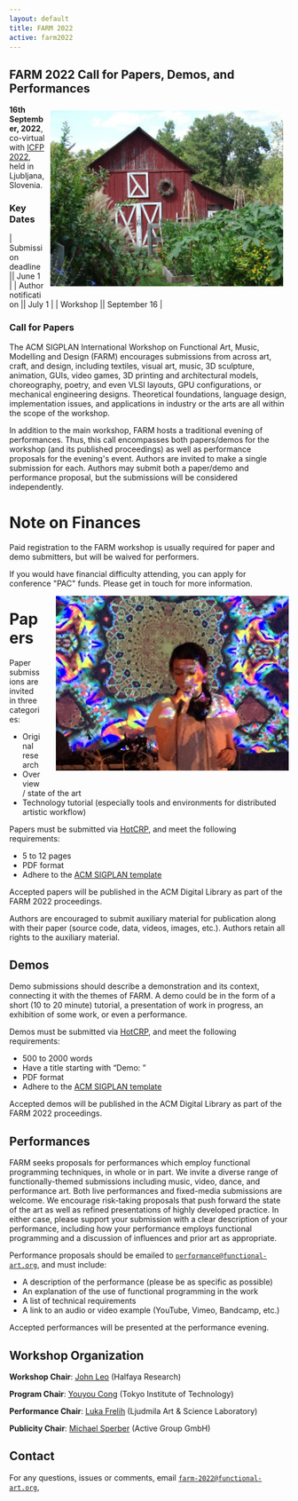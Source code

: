 ```yaml
---
layout: default
title: FARM 2022
active: farm2022
---
```


## FARM 2022 Call for Papers, Demos, and Performances

<img src="/files/farm-lambda-small.jpg" style="float: right; margin: 10px; width:30em" />

**16th September, 2022**, co-virtual with
[ICFP 2022](https://icfp21.sigplan.org/), held in Ljubljana, Slovenia.

### Key Dates

| Submission deadline        || June 1 |
| Author notification              || July 1   |
| Workshop                         || September 16 |

### Call for Papers

The ACM SIGPLAN International Workshop on Functional Art, Music,
Modelling and Design (FARM) encourages submissions from across art,
craft, and design, including textiles, visual art, music, 3D
sculpture, animation, GUIs, video games, 3D printing and architectural
models, choreography, poetry, and even VLSI layouts, GPU
configurations, or mechanical engineering designs. Theoretical
foundations, language design, implementation issues, and applications
in industry or the arts are all within the scope of the workshop.

In addition to the main workshop, FARM hosts a traditional evening of
performances. Thus, this call encompasses both papers/demos for the
workshop (and its published proceedings) as well as performance
proposals for the evening's event. Authors are invited to make a
single submission for each. Authors may submit both a paper/demo and
performance proposal, but the submissions will be considered
independently.

# Note on Finances

Paid registration to the FARM workshop is usually required for paper
and demo submitters, but will be waived for performers.

If you would have financial difficulty attending, you can apply for
conference "PAC" funds. Please get in touch for more information.

<span style="float: right; padding: 0 0 1em 2em"><img style="width: 30em" src="yulippe.jpg" /><br />

# Papers

Paper submissions are invited in three categories:

- Original research
- Overview / state of the art
- Technology tutorial (especially tools and environments for distributed artistic workflow)

Papers must be submitted via [HotCRP](https://farm22.hotcrp.com/), and
meet the following requirements:

- 5 to 12 pages
- PDF format
- Adhere to the [ACM SIGPLAN template](https://www.sigplan.org/Resources/ProceedingsFormat/)

Accepted papers will be published in the ACM Digital Library as part
of the FARM 2022 proceedings.

Authors are encouraged to submit auxiliary material for publication
along with their paper (source code, data, videos, images,
etc.). Authors retain all rights to the auxiliary material.

## Demos

Demo submissions should describe a demonstration and its context,
connecting it with the themes of FARM. A demo could be in the form of
a short (10 to 20 minute) tutorial, a presentation of work in
progress, an exhibition of some work, or even a performance.

Demos must be submitted via [HotCRP](https://farm22.hotcrp.com/), and
meet the following requirements:

- 500 to 2000 words
- Have a title starting with “Demo: ”
- PDF format
- Adhere to the [ACM SIGPLAN template](https://www.sigplan.org/Resources/ProceedingsFormat/)

Accepted demos will be published in the ACM Digital Library as part of
the FARM 2022 proceedings.

## Performances

FARM seeks proposals for performances which employ functional
programming techniques, in whole or in part. We invite a diverse range
of functionally-themed submissions including music, video, dance, and
performance art. Both live performances and fixed-media submissions
are welcome. We encourage risk-taking proposals that push forward the
state of the art as well as refined presentations of highly developed
practice. In either case, please support your submission with a clear
description of your performance, including how your performance
employs functional programming and a discussion of influences and
prior art as appropriate.

Performance proposals should be emailed to
[`performance@functional-art.org`](performance@functional-art.org),
and must include:

- A description of the performance (please be as specific as possible)
- An explanation of the use of functional programming in the work
- A list of technical requirements
- A link to an audio or video example (YouTube, Vimeo, Bandcamp, etc.)

Accepted performances will be presented at the performance evening.

## Workshop Organization

**Workshop Chair**: [John Leo](http://www.halfaya.org/leo/) (Halfaya Research)

**Program Chair**: [Youyou Cong](https://prg.is.titech.ac.jp/people/cong/) (Tokyo Institute of Technology)

**Performance Chair**: [Luka Frelih](https://wiki.ljudmila.org/Luka_Frelih_CV) (Ljudmila Art & Science Laboratory)

**Publicity Chair**: [Michael Sperber](https://www.deinprogramm.de/sperber/) (Active Group GmbH)

## Contact

For any questions, issues or comments, email [`farm-2022@functional-art.org`](farm-2022@functional-art.org),
